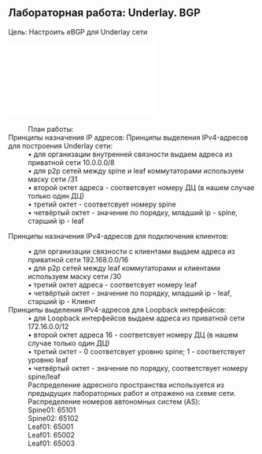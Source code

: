 ## Лабораторная работа: Underlay. BGP
Цель:
Настроить еBGP для Underlay сети

![isis.png](LABA01-eBGP.pdf)

<dd>План работы:</dd>
Принципы назначения IP адресов:
Принципы выделения IPv4-адресов для построения Underlay сети:
<dd>• для организации внутренней связности выдаем адреса из приватной сети 10.0.0.0/8</dd>
<dd>• для p2p сетей между spine и leaf коммутаторами используем маску сети /31</dd>
<dd>• второй октет адреса - соответсвует номеру ДЦ (в нашем случае только один ДЦ)</dd>
<dd>• третий октет - соответсвует номеру spine</dd>
<dd>• четвёртый октет - значение по порядку, младший ip - spine, старший ip - leaf</dd>

Принципы назначения IPv4-адресов для подключения клиентов:
<dd>• для организации связности с клиентами выдаем адреса из приватной
сети 192.168.0.0/16</dd>
<dd>• для p2p сетей между leaf коммутаторами и клиентами используем маску сети /30</dd>
<dd>• третий октет адреса - соответсвует номеру leaf</dd>
<dd>• четвёртый октет - значение по порядку, младший ip - leaf, старший ip - Клиент</dd>
Принципы выделения IPv4-адресов для Loopback интерфейсов:
<dd>• для Loopback интерфейсов выдаем адреса из приватной сети 172.16.0.0/12</dd>
<dd>• второй октет адреса 16 - соответсвует номеру ДЦ (в нашем случае только один ДЦ)</dd>
<dd>• третий октет - 0 соответсвует уровню spine; 1 - соответствует уровню leaf</dd>
<dd>• четвёртый октет - значение по порядку, соответствует номеру spine/leaf</dd>
<dd></dd>

<dd>Распределение адресного пространства используется из предыдущих лабораторных работ
и отражено на схеме сети.</dd>
<dd>Распределение номеров автономных систем (AS):</dd>
<dd>Spine01: 65101</dd>
<dd>Spine02: 65102</dd>
<dd>Leaf01: 65001</dd>
<dd>Leaf01: 65002</dd>
<dd>Leaf01: 65003</dd>
